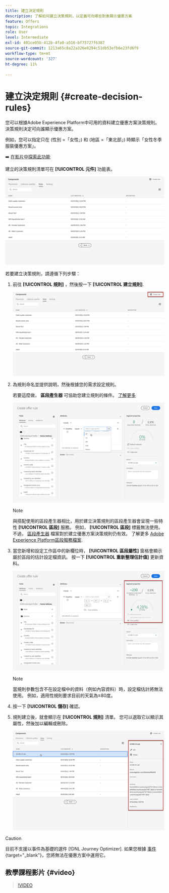 ```yaml
---
title: 建立決定規則
description: 了解如何建立決策規則，以定義可向哪些對象顯示優惠方案
feature: Offers
topic: Integrations
role: User
level: Intermediate
exl-id: 401ce05b-412b-4fa0-a516-bf75727f6387
source-git-commit: 1213a65c8a22a326e8294c51db53efb6e23fd6f9
workflow-type: tm+mt
source-wordcount: '327'
ht-degree: 11%

---
```


# 建立決定規則 {#create-decision-rules}

您可以根據Adobe Experience Platform中可用的資料建立優惠方案決策規則。 決策規則決定可向誰顯示優惠方案。

例如，您可以指定只在 (性別 =「女性」) 和 (地區 =「東北部」) 時顯示「女性冬季服裝優惠方案」。

➡️ [在影片中探索此功能](#video)

建立的決策規則清單可在 **[!UICONTROL 元件]** 功能表。

![](../assets/decision_rules_list.png)

若要建立決策規則，請遵循下列步驟：

1. 前往 **[!UICONTROL 規則]** ，然後按一下 **[!UICONTROL 建立規則]**.

   ![](../assets/offers_decision_rule_creation.png)

1. 為規則命名並提供說明，然後根據您的需求設定規則。

   若要這麼做， **區段產生器** 可協助您建立規則的條件。 [了解更多](../../segment/about-segments.md)

   <!--In this example, the rule will target customers that have the "Gold" loyalty level.-->

   ![](../assets/offers_decision_rule_creation_segment.png)

   >[!NOTE]
   >
   >與搭配使用的區段產生器相比，用於建立決策規則的區段產生器會呈現一些特性 **[!UICONTROL 區段]** 服務。 例如， **[!UICONTROL 區段]** 標籤無法使用。 不過， [區段產生器](../../segment/about-segments.md) 檔案對於建立優惠方案決策規則仍有效。 了解更多 [Adobe Experience Platform區段服務檔案](https://experienceleague.adobe.com/docs/experience-platform/segmentation/ui/segment-builder.html).

1. 當您新增和設定工作區中的新欄位時， **[!UICONTROL 區段屬性]** 窗格會顯示屬於區段的估計設定檔資訊。 按一下 **[!UICONTROL 重新整理估計值]** 更新資料。

   ![](../assets/offers_decision_rule_creation_estimate.png)

   >[!NOTE]
   >
   >當規則參數包含不在設定檔中的資料（例如內容資料）時，設定檔估計將無法使用。 例如，適用性規則要求目前的天氣為≥80度。

1. 按一下 **[!UICONTROL 儲存]** 確認。

1. 規則建立後，就會顯示在 **[!UICONTROL 規則]** 清單。 您可以選取它以顯示其屬性，然後加以編輯或刪除。

   ![](../assets/rule_created.png)

>[!CAUTION]
>
>目前不支援以事件為基礎的選件 [!DNL Journey Optimizer]. 如果您根據 [事件](https://experienceleague.adobe.com/docs/experience-platform/segmentation/ui/segment-builder.html?lang=en#events){target="_blank"}，您將無法在優惠方案中運用它。

## 教學課程影片 {#video}

>[!VIDEO](https://video.tv.adobe.com/v/329373?quality=12)
